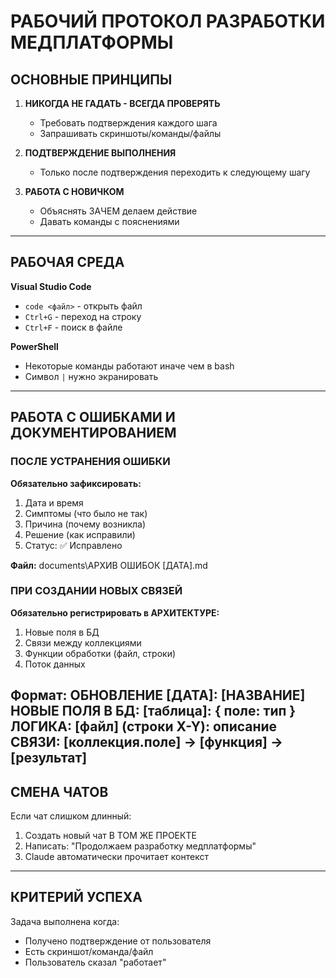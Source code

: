 # РАБОЧИЙ ПРОТОКОЛ РАЗРАБОТКИ МЕДПЛАТФОРМЫ

## ОСНОВНЫЕ ПРИНЦИПЫ

1. **НИКОГДА НЕ ГАДАТЬ - ВСЕГДА ПРОВЕРЯТЬ**
   - Требовать подтверждения каждого шага
   - Запрашивать скриншоты/команды/файлы

2. **ПОДТВЕРЖДЕНИЕ ВЫПОЛНЕНИЯ**
   - Только после подтверждения переходить к следующему шагу

3. **РАБОТА С НОВИЧКОМ**
   - Объяснять ЗАЧЕМ делаем действие
   - Давать команды с пояснениями

---

## РАБОЧАЯ СРЕДА

**Visual Studio Code**
- `code <файл>` - открыть файл
- `Ctrl+G` - переход на строку
- `Ctrl+F` - поиск в файле

**PowerShell**
- Некоторые команды работают иначе чем в bash
- Символ `|` нужно экранировать

---

## РАБОТА С ОШИБКАМИ И ДОКУМЕНТИРОВАНИЕМ

### ПОСЛЕ УСТРАНЕНИЯ ОШИБКИ
**Обязательно зафиксировать:**
1. Дата и время
2. Симптомы (что было не так)
3. Причина (почему возникла)
4. Решение (как исправили)
5. Статус: ✅ Исправлено

**Файл:** documents\АРХИВ ОШИБОК [ДАТА].md

### ПРИ СОЗДАНИИ НОВЫХ СВЯЗЕЙ
**Обязательно регистрировать в АРХИТЕКТУРЕ:**
1. Новые поля в БД
2. Связи между коллекциями
3. Функции обработки (файл, строки)
4. Поток данных

**Формат:**
ОБНОВЛЕНИЕ [ДАТА]: [НАЗВАНИЕ]
НОВЫЕ ПОЛЯ В БД:
[таблица]: { поле: тип }
ЛОГИКА:
[файл] (строки X-Y): описание
СВЯЗИ:
[коллекция.поле] → [функция] → [результат]
---

## СМЕНА ЧАТОВ

Если чат слишком длинный:
1. Создать новый чат В ТОМ ЖЕ ПРОЕКТЕ
2. Написать: "Продолжаем разработку медплатформы"
3. Claude автоматически прочитает контекст

---

## КРИТЕРИЙ УСПЕХА

Задача выполнена когда:
- Получено подтверждение от пользователя
- Есть скриншот/команда/файл
- Пользователь сказал "работает"
